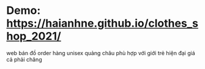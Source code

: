 # Demo: https://haianhne.github.io/clothes_shop_2021/
web bán đồ order 
hàng unisex quảng châu phù hợp với giới trẻ hiện đại
giá cả phải chăng  
